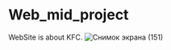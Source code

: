 # Web_mid_project

WebSite is about KFC.
![Снимок экрана (151)](https://user-images.githubusercontent.com/72734736/141806475-0401de7a-8721-4fb2-af4c-b0e5f972230b.png)

